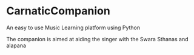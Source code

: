 # CarnaticCompanion
An easy to use Music Learning platform using Python

The companion is aimed at aiding the singer with the Swara Sthanas and alapana

